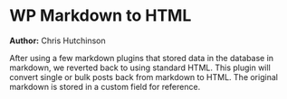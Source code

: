 # WP Markdown to HTML

**Author:** Chris Hutchinson

After using a few markdown plugins that stored data in the database in markdown, we reverted back to using standard HTML. This plugin will convert single or bulk posts back from markdown to HTML. The original markdown is stored in a custom field for reference.